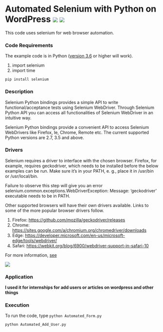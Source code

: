# Automated Selenium with Python on WordPress [![](https://img.shields.io/github/license/sourcerer-io/hall-of-fame.svg?colorB=ff0000)](https://github.com/julientoucoula17/AutomatedSelenium-Python-WordPress/blob/master/LICENSE) [![](https://img.shields.io/badge/Toucoula-Julien-brightgreen.svg?colorB=ff0000)](https://www.linkedin.com/in/julien-t-870b7613a)

This code uses selenium for web browser automation.

### Code Requirements
The example code is in Python ([version 3.6](https://www.python.org/downloads/release/python-362/) or higher will work). 
1) import selenium
2) import time

```
pip install selenium
```
### Description

Selenium Python bindings provides a simple API to write functional/acceptance tests using Selenium WebDriver. Through Selenium Python API you can access all functionalities of Selenium WebDriver in an intuitive way.

Selenium Python bindings provide a convenient API to access Selenium WebDrivers like Firefox, Ie, Chrome, Remote etc. The current supported Python versions are 2.7, 3.5 and above.

### Drivers
Selenium requires a driver to interface with the chosen browser. Firefox, for example, requires geckodriver, which needs to be installed before the below examples can be run. Make sure it’s in your PATH, e. g., place it in /usr/bin or /usr/local/bin.

Failure to observe this step will give you an error selenium.common.exceptions.WebDriverException: Message: ‘geckodriver’ executable needs to be in PATH.

Other supported browsers will have their own drivers available. Links to some of the more popular browser drivers follow.

1) Firefox: 	https://github.com/mozilla/geckodriver/releases
2) Chrome: 	https://sites.google.com/a/chromium.org/chromedriver/downloads
3) Edge: 	https://developer.microsoft.com/en-us/microsoft-edge/tools/webdriver/
4) Safari: 	https://webkit.org/blog/6900/webdriver-support-in-safari-10

For more information, [see](http://selenium-python.readthedocs.io/installation.html#introduction)

<img src="Automated-Selenium.gif">


### Application

<b> I used it  for internships for add users or articles on wordpress and other things </b>

### Execution
To run the code, type `python Automated_Form.py`

```
python Automated_Add_User.py
```

